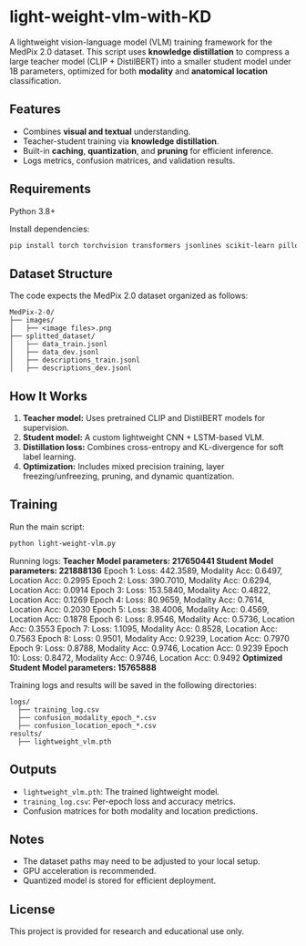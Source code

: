 # light-weight-vlm-with-KD
A lightweight vision-language model (VLM) training framework for the MedPix 2.0 dataset. This script uses **knowledge distillation** to compress a large teacher model (CLIP + DistilBERT) into a smaller student model under 1B parameters, optimized for both **modality** and **anatomical location** classification.

## Features

* Combines **visual and textual** understanding.
* Teacher-student training via **knowledge distillation**.
* Built-in **caching**, **quantization**, and **pruning** for efficient inference.
* Logs metrics, confusion matrices, and validation results.

## Requirements

Python 3.8+

Install dependencies:

```bash
pip install torch torchvision transformers jsonlines scikit-learn pillow numpy
```

## Dataset Structure

The code expects the MedPix 2.0 dataset organized as follows:

```
MedPix-2-0/
├── images/
│   ├── <image files>.png
├── splitted_dataset/
│   ├── data_train.jsonl
│   ├── data_dev.jsonl
│   ├── descriptions_train.jsonl
│   ├── descriptions_dev.jsonl
```

## How It Works

1. **Teacher model:** Uses pretrained CLIP and DistilBERT models for supervision.
2. **Student model:** A custom lightweight CNN + LSTM-based VLM.
3. **Distillation loss:** Combines cross-entropy and KL-divergence for soft label learning.
4. **Optimization:** Includes mixed precision training, layer freezing/unfreezing, pruning, and dynamic quantization.

## Training

Run the main script:

```bash
python light-weight-vlm.py
```
Running logs:
**Teacher Model parameters: 217650441
Student Model parameters: 221888136**
Epoch 1: Loss: 442.3589, Modality Acc: 0.6497, Location Acc: 0.2995
Epoch 2: Loss: 390.7010, Modality Acc: 0.6294, Location Acc: 0.0914
Epoch 3: Loss: 153.5840, Modality Acc: 0.4822, Location Acc: 0.1269
Epoch 4: Loss: 80.9659, Modality Acc: 0.7614, Location Acc: 0.2030
Epoch 5: Loss: 38.4006, Modality Acc: 0.4569, Location Acc: 0.1878
Epoch 6: Loss: 8.9546, Modality Acc: 0.5736, Location Acc: 0.3553
Epoch 7: Loss: 1.1095, Modality Acc: 0.8528, Location Acc: 0.7563
Epoch 8: Loss: 0.9501, Modality Acc: 0.9239, Location Acc: 0.7970
Epoch 9: Loss: 0.8788, Modality Acc: 0.9746, Location Acc: 0.9239
Epoch 10: Loss: 0.8472, Modality Acc: 0.9746, Location Acc: 0.9492
**Optimized Student Model parameters: 15765888**

Training logs and results will be saved in the following directories:

```
logs/
  ├── training_log.csv
  ├── confusion_modality_epoch_*.csv
  ├── confusion_location_epoch_*.csv
results/
  ├── lightweight_vlm.pth
```

## Outputs

* `lightweight_vlm.pth`: The trained lightweight model.
* `training_log.csv`: Per-epoch loss and accuracy metrics.
* Confusion matrices for both modality and location predictions.

## Notes

* The dataset paths may need to be adjusted to your local setup.
* GPU acceleration is recommended.
* Quantized model is stored for efficient deployment.

## License

This project is provided for research and educational use only.
